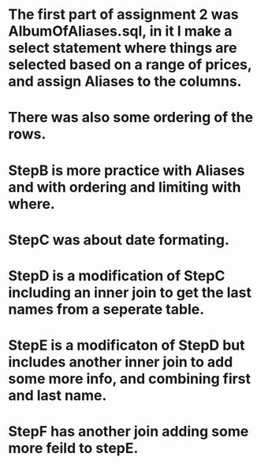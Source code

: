 # The first part of assignment 2 was AlbumOfAliases.sql, in it I make a select statement where things are selected based on a range of prices, and assign Aliases to the columns.
# There was also some ordering of the rows.
# StepB is more practice with Aliases and with ordering and limiting with where.
# StepC was about date formating.
# StepD is a modification of StepC including an inner join to get the last names from a seperate table.
# StepE is a modificaton of StepD but includes another inner join to add some more info, and combining first and last name.
# StepF has another join adding some more feild to stepE.
